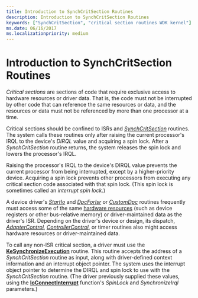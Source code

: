 ```yaml
---
title: Introduction to SynchCritSection Routines
description: Introduction to SynchCritSection Routines
keywords: ["SynchCritSection", "critical section routines WDK kernel"]
ms.date: 06/16/2017
ms.localizationpriority: medium
---
```


# Introduction to SynchCritSection Routines





*Critical sections* are sections of code that require exclusive access to hardware resources or driver data. That is, the code must not be interrupted by other code that can reference the same resources or data, and the resources or data must not be referenced by more than one processor at a time.

Critical sections should be confined to ISRs and [*SynchCritSection*](/windows-hardware/drivers/ddi/wdm/nc-wdm-ksynchronize_routine) routines. The system calls these routines only after raising the current processor's IRQL to the device's *DIRQL* value and acquiring a spin lock. After a *SynchCritSection* routine returns, the system releases the spin lock and lowers the processor's IRQL.

Raising the processor's IRQL to the device's DIRQL value prevents the current processor from being interrupted, except by a higher-priority device. Acquiring a spin lock prevents other processors from executing any critical section code associated with that spin lock. (This spin lock is sometimes called an *interrupt spin lock*.)

A device driver's [*StartIo*](/windows-hardware/drivers/ddi/wdm/nc-wdm-driver_startio) and [*DpcForIsr*](/windows-hardware/drivers/ddi/wdm/nc-wdm-io_dpc_routine) or [*CustomDpc*](/windows-hardware/drivers/ddi/wdm/nc-wdm-kdeferred_routine) routines frequently must access some of the same [hardware resources](hardware-resources.md) (such as device registers or other bus-relative memory) or driver-maintained data as the driver's ISR. Depending on the driver's device or design, its dispatch, [*AdapterControl*](/windows-hardware/drivers/ddi/wdm/nc-wdm-driver_control), [*ControllerControl*](https://msdn.microsoft.com/library/windows/hardware/ff542049), or timer routines also might access hardware resources or driver-maintained data.

To call any non-ISR critical section, a driver must use the [**KeSynchronizeExecution**](/windows-hardware/drivers/ddi/wdm/nf-wdm-kesynchronizeexecution) routine. This routine accepts the address of a *SynchCritSection* routine as input, along with driver-defined context information and an interrupt object pointer. The system uses the interrupt object pointer to determine the DIRQL and spin lock to use with the *SynchCritSection* routine. (The driver previously supplied these values, using the [**IoConnectInterrupt**](/windows-hardware/drivers/ddi/wdm/nf-wdm-ioconnectinterrupt) function's *SpinLock* and *SynchronizeIrql* parameters.)

